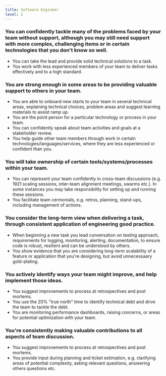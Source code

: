 ```yaml
---
title: Software Engineer
level: 2
---
```


### You can confidently tackle many of the problems faced by your team without support, although you may still need support with more complex, challenging items or in certain technologies that you don't know so well.

- You can take the lead and provide solid technical solutions to a task.
- You work with less experienced members of your team to deliver tasks effectively and to a high standard.

### You are strong enough in some areas to be providing valuable support to others in your team.

- You are able to onboard new starts to your team in several technical areas, explaining technical choices, problem areas and suggest learning materials to assist ramp up.
- You are the point person for a particular technology or process in your team.
- You can confidently speak about team activities and goals at a stakeholder review.
- You help guide other team members through work in certain technologies/languages/services, where they are less experienced or confident than you.

### You will take ownership of certain tools/systems/processes within your team.

- You can represent your team confidently in cross-team discussions (e.g. 1921 scaling sessions, inter-team alignment meetings, swarms etc.). In some instances you may take responsibility for setting up and running these sessions.
- You facilitate team cermonials, e.g. retros, planning, stand-ups, including management of actions.

### You consider the long-term view when delivering a task, through consistent application of engineering good practice.

- When beginning a new task you lead conversation on testing approach, requirements for logging, monitoring, alerting, documentation, to ensure code is robust, resilient and can be understood by others.
- You show evidence that you are considering long-term scalability of a feature or application that you're designing, but avoid unnecessaary gold-plating.

### You actively identify ways your team might improve, and help implement those ideas.

- You suggest improvements to process at retrospectives and post mortems.
- You use the 20% "true north" time to identify technical debt and drive the team to tackle the debt.
- You are monitoring performance dashboards, raising concerns, or areas for potential optimization with your team.

### You're consistently making valuable contributions to all aspects of team discussion.

- You suggest improvements to process at retrospectives and post mortems.
- You provide input during planning and ticket estimation, e.g. clarifying areas of potential complexity, asking relevant questions, answering others questions etc.
